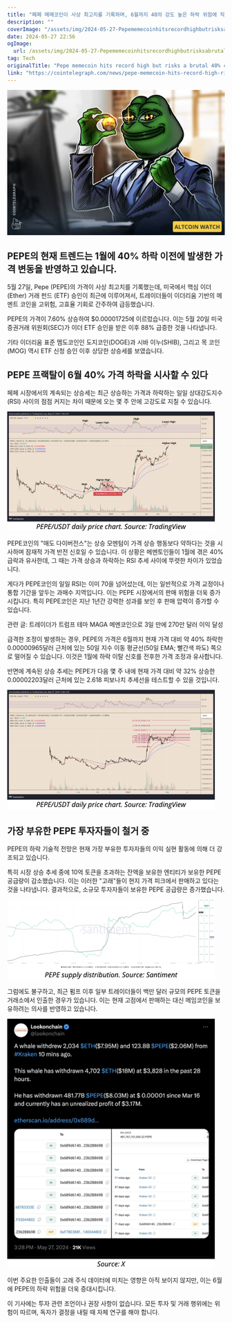 ```yaml
---
title: "페페 메메코인이 사상 최고치를 기록하며, 6월까지 40의 강도 높은 하락 위험에 직면하고 있습니다"
description: ""
coverImage: "/assets/img/2024-05-27-Pepememecoinhitsrecordhighbutrisksabrutal40crashbyJune_thumbnail.png"
date: 2024-05-27 22:56
ogImage: 
  url: /assets/img/2024-05-27-Pepememecoinhitsrecordhighbutrisksabrutal40crashbyJune_thumbnail.png
tag: Tech
originalTitle: "Pepe memecoin hits record high but risks a brutal 40% crash by June"
link: "https://cointelegraph.com/news/pepe-memecoin-hits-record-high-risks-40-crash-june"
---
```



![PEPE Coin](/assets/img/2024-05-27-Pepememecoinhitsrecordhighbutrisksabrutal40crashbyJune_thumbnail.png)

## PEPE의 현재 트렌드는 1월에 40% 하락 이전에 발생한 가격 변동을 반영하고 있습니다.

5월 27일, Pepe (PEPE)의 가격이 사상 최고치를 기록했는데, 미국에서 핵심 이더 (Ether) 거래 펀드 (ETF) 승인이 최근에 이루어져서, 트레이더들이 이더리움 기반의 메멘트 코인을 고위험, 고효율 기회로 간주하여 급등했습니다. 

PEPE의 가격이 7.60% 상승하여 $0.00001725에 이르렀습니다. 이는 5월 20일 미국 증권거래 위원회(SEC)가 이더 ETF 승인을 받은 이후 88% 급증한 것을 나타냅니다.

<div class="content-ad"></div>

기타 이더리움 표준 멤도코인인 도지코인(DOGE)과 시바 이누(SHIB), 그리고 목 코인(MOG) 역시 ETF 신청 승인 이후 상당한 상승세를 보였습니다.

## PEPE 프랙탈이 6월 40% 가격 하락을 시사할 수 있다

페페 시장에서의 계속되는 상승세는 최근 상승하는 가격과 하락하는 일일 상대강도지수(RSI) 사이의 점점 커지는 차이 때문에 오는 몇 주 안에 고강도로 지칠 수 있습니다.

<div class="content-ad"></div>

![PEPE's bearish divergence](/assets/img/2024-05-27-Pepememecoinhitsrecordhighbutrisksabrutal40crashbyJune_1.png)

PEPE코인의 "매도 다이버전스"는 상승 모멘텀이 가격 상승 행동보다 약하다는 것을 시사하며 잠재적 가격 반전 신호일 수 있습니다. 이 상황은 메멘토인들이 1월에 겪은 40% 급락과 유사한데, 그 때는 가격 상승과 하락하는 RSI 추세 사이에 뚜렷한 차이가 있었습니다.

게다가 PEPE코인의 일일 RSI는 이미 70을 넘어섰는데, 이는 일반적으로 가격 교정이나 통합 기간을 앞두는 과매수 지역입니다. 이는 PEPE 시장에서의 판매 위험을 더욱 증가시킵니다. 특히 PEPE코인은 지난 1년간 강력한 성과를 보인 후 판매 압력이 증가할 수 있습니다.

관련 글: 트레이더가 트럼프 테마 MAGA 메멘코인으로 3일 만에 270만 달러 이익 달성

<div class="content-ad"></div>

급격한 조정이 발생하는 경우, PEPE의 가격은 6월까지 현재 가격 대비 약 40% 하락한 0.00000965달러 근처에 있는 50일 지수 이동 평균선(50일 EMA; 빨간색 파도) 쪽으로 떨어질 수 있습니다. 이것은 1월에 하락 이탈 신호를 전후한 가격 조정과 유사합니다. 

반면에 계속된 상승 추세는 PEPE가 다음 몇 주 내에 현재 가격 대비 약 32% 상승한 0.00002203달러 근처에 있는 2.618 피보나치 추세선을 테스트할 수 있을 것입니다.

![이미지](/assets/img/2024-05-27-Pepememecoinhitsrecordhighbutrisksabrutal40crashbyJune_2.png)

## 가장 부유한 PEPE 투자자들이 철거 중

<div class="content-ad"></div>

PEPE의 하락 기술적 전망은 현재 가장 부유한 투자자들의 이익 실현 활동에 의해 더 강조되고 있습니다.

특히 시장 상승 추세 중에 10억 토큰을 초과하는 잔액을 보유한 엔티티가 보유한 PEPE 공급량이 감소했습니다. 이는 이러한 "고래"들이 현지 가격 피크에서 판매하고 있다는 것을 나타냅니다. 결과적으로, 소규모 투자자들이 보유한 PEPE 공급량은 증가했습니다.

![이미지](/assets/img/2024-05-27-Pepememecoinhitsrecordhighbutrisksabrutal40crashbyJune_3.png)

그럼에도 불구하고, 최근 펌프 이후 일부 트레이더들이 백만 달러 규모의 PEPE 토큰을 거래소에서 인출한 경우가 있습니다. 이는 현재 고점에서 판매하는 대신 메임코인을 보유하려는 의사를 반영하고 있습니다.

<div class="content-ad"></div>

![Pepememecoinhitsrecordhighbutrisksabrutal40crashbyJune_4](/assets/img/2024-05-27-Pepememecoinhitsrecordhighbutrisksabrutal40crashbyJune_4.png)

이번 주요한 인출들이 고래 주식 데이터에 미치는 영향은 아직 보이지 않지만, 이는 6월에 PEPE의 하락 위험을 더욱 증대시킵니다.

이 기사에는 투자 관련 조언이나 권장 사항이 없습니다. 모든 투자 및 거래 행위에는 위험이 따르며, 독자가 결정을 내릴 때 자체 연구를 해야 합니다.